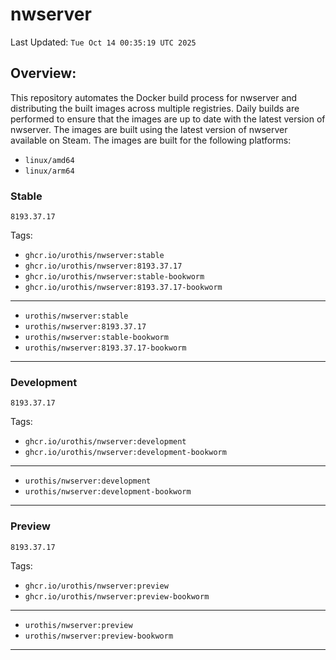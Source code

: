 # <b>nwserver</b>

Last Updated: `Tue Oct 14 00:35:19 UTC 2025`

## Overview:
This repository automates the Docker build process for nwserver and distributing the built images across multiple registries. Daily builds are performed to ensure that the images are up to date with the latest version of nwserver. The images are built using the latest version of nwserver available on Steam.
The images are built for the following platforms:

- `linux/amd64`
- `linux/arm64`

### Stable
`8193.37.17`

Tags: 

- `ghcr.io/urothis/nwserver:stable`
- `ghcr.io/urothis/nwserver:8193.37.17`
- `ghcr.io/urothis/nwserver:stable-bookworm`
- `ghcr.io/urothis/nwserver:8193.37.17-bookworm`
---
- `urothis/nwserver:stable`
- `urothis/nwserver:8193.37.17`
- `urothis/nwserver:stable-bookworm`
- `urothis/nwserver:8193.37.17-bookworm`
---

### Development
`8193.37.17`

Tags: 

- `ghcr.io/urothis/nwserver:development`
- `ghcr.io/urothis/nwserver:development-bookworm`
---
- `urothis/nwserver:development`
- `urothis/nwserver:development-bookworm`
---

### Preview
`8193.37.17`

Tags: 

- `ghcr.io/urothis/nwserver:preview`
- `ghcr.io/urothis/nwserver:preview-bookworm`
---
- `urothis/nwserver:preview`
- `urothis/nwserver:preview-bookworm`
---

